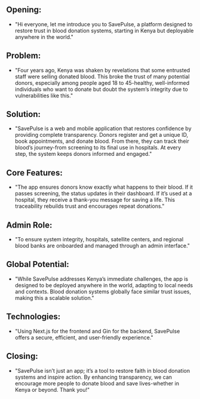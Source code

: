 ## Opening:
* "Hi everyone, let me introduce you to SavePulse, a platform designed to restore trust in blood donation systems, starting in Kenya but deployable anywhere in the world."

## Problem:
* "Four years ago, Kenya was shaken by revelations that some entrusted staff were selling donated blood. This broke the trust of many potential donors, especially among people aged 18 to 45-healthy, well-informed individuals who want to donate but doubt the system’s integrity due to vulnerabilities like this."

## Solution:
* "SavePulse is a web and mobile application that restores confidence by providing complete transparency. Donors register and get a unique ID, book appointments, and donate blood. From there, they can track their blood’s journey-from screening to its final use in hospitals. At every step, the system keeps donors informed and engaged."

## Core Features:
* "The app ensures donors know exactly what happens to their blood. If it passes screening, the status updates in their dashboard. If it’s used at a hospital, they receive a thank-you message for saving a life. This traceability rebuilds trust and encourages repeat donations."

## Admin Role:
* "To ensure system integrity, hospitals, satellite centers, and regional blood banks are onboarded and managed through an admin interface."

## Global Potential:
* "While SavePulse addresses Kenya’s immediate challenges, the app is designed to be deployed anywhere in the world, adapting to local needs and contexts. Blood donation systems globally face similar trust issues, making this a scalable solution."

## Technologies:
* "Using Next.js for the frontend and Gin for the backend, SavePulse offers a secure, efficient, and user-friendly experience."

## Closing:
* "SavePulse isn’t just an app; it’s a tool to restore faith in blood donation systems and inspire action. By enhancing transparency, we can encourage more people to donate blood and save lives-whether in Kenya or beyond. Thank you!"
